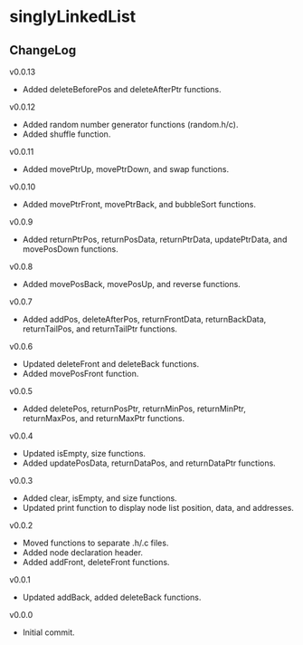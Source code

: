 # singlyLinkedList

## ChangeLog
v0.0.13
- Added deleteBeforePos and deleteAfterPtr functions.

v0.0.12
- Added random number generator functions (random.h/c).
- Added shuffle function.

v0.0.11
- Added movePtrUp, movePtrDown, and swap functions.

v0.0.10
- Added movePtrFront, movePtrBack, and bubbleSort functions.

v0.0.9
- Added returnPtrPos, returnPosData, returnPtrData, updatePtrData, and movePosDown functions.

v0.0.8
- Added movePosBack, movePosUp, and reverse functions.

v0.0.7
- Added addPos, deleteAfterPos, returnFrontData, returnBackData, returnTailPos, and returnTailPtr functions.

v0.0.6
- Updated deleteFront and deleteBack functions.
- Added movePosFront function.

v0.0.5
- Added deletePos, returnPosPtr, returnMinPos, returnMinPtr, returnMaxPos, and returnMaxPtr functions.

v0.0.4
- Updated isEmpty, size functions.
- Added updatePosData, returnDataPos, and returnDataPtr functions.

v0.0.3
- Added clear, isEmpty, and size functions.
- Updated print function to display node list position, data, and addresses.

v0.0.2
- Moved functions to separate .h/.c files.
- Added node declaration header.
- Added addFront, deleteFront functions.

v0.0.1
- Updated addBack, added deleteBack functions. 

v0.0.0
- Initial commit.